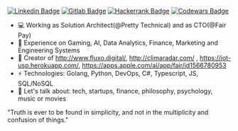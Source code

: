 [![Linkedin Badge](https://img.shields.io/badge/-gusfreire-blue?style=flat-square&logo=Linkedin&logoColor=white&link=https://www.linkedin.com/in/gusfreire/)](https://www.linkedin.com/in/gusfreire/)
[![Gitlab Badge](https://img.shields.io/badge/-g.freire-red?style=flat-square&logo=Gitlab&logoColor=red&link=https://gitlab.com/g.freire)](https://gitlab.com/g.freire)
[![Hackerrank Badge](https://img.shields.io/badge/-gustavomfreire-wh?style=flat-square&logo=HackerRank&logoColor=white&link=gustavomfreire)](https://www.hackerrank.com/gustavomfreire)
[![Codewars Badge](https://www.codewars.com/users/g-freire/badges/micro)](https://www.codewars.com/users/g-freire)

- 💻 Working as Solution Architect(@Pretty Technical) and as CTO(@Fair Pay)
- 🔭 Experience on Gaming, AI, Data Analytics, Finance, Marketing and Engineering Systems
- 📝 Creator of http://www.fluxo.digital/, http://climaradar.com/ , https://iot-usp.herokuapp.com/, https://apps.apple.com/al/app/fair/id1566780953
- ⚡ Technologies: Golang, Python, DevOps, C#, Typescript, JS, SQL/NoSQL 
- 💬 Let's talk about: tech, startups, finance, philosophy, psychology, music or movies 

"Truth is ever to be found in simplicity, and not in the multiplicity and confusion of things."
